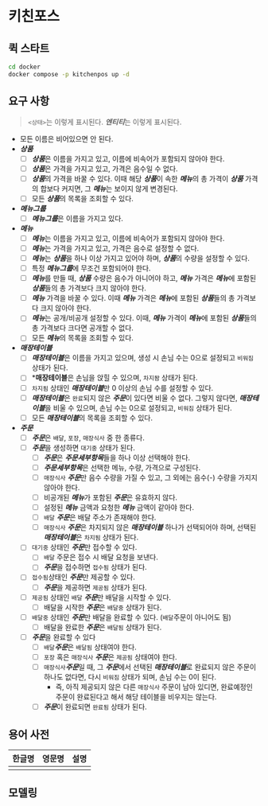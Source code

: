 # 키친포스

## 퀵 스타트

```sh
cd docker
docker compose -p kitchenpos up -d
```

## 요구 사항
> `<상태>`는 이렇게 표시된다.
> ***엔티티***는 이렇게 표시된다.

- 모든 이름은 비어있으면 안 된다.
- ***상품***
    - [ ] ***상품***은 이름을 가지고 있고, 이름에 비속어가 포함되지 않아야 한다.
    - [ ] ***상품***은 가격을 가지고 있고, 가격은 음수일 수 없다.
    - [ ] ***상품***의 가격을 바꿀 수 있다. 이때 해당 ***상품***이 속한 ***메뉴***의 총 가격이 ***상품*** 가격의 합보다 커지면, 그 ***메뉴***는 보이지 않게 변경된다.
    - [ ] 모든 ***상품***의 목록을 조회할 수 있다.
- ***메뉴그룹***
    - [ ] ***메뉴그룹***은 이름을 가지고 있다.
- ***메뉴***
    - [ ] ***메뉴***는 이름을 가지고 있고, 이름에 비속어가 포함되지 않아야 한다.
    - [ ] ***메뉴***는 가격을 가지고 있고, 가격은 음수로 설정할 수 없다.
    - [ ] ***메뉴***는 ***상품***을 하나 이상 가지고 있어야 하며, ***상품***의 수량을 설정할 수 있다.
    - [ ] 특정 ***메뉴그룹***에 무조건 포함되어야 한다.
    - [ ] ***메뉴***를 만들 때, ***상품*** 수량은 음수가 아니어야 하고, ***메뉴*** 가격은 ***메뉴***에 포함된 ***상품***들의 총 가격보다 크지 않아야 한다.
    - [ ] ***메뉴*** 가격을 바꿀 수 있다. 이때 ***메뉴*** 가격은 ***메뉴***에 포함된 ***상품***들의 총 가격보다 크지 않아야 한다.
    - [ ] ***메뉴***는 공개/비공개 설정할 수 있다. 이때, ***메뉴*** 가격이 ***메뉴***에 포함된 ***상품***들의 총 가격보다 크다면 공개할 수 없다.
    - [ ] 모든 ***메뉴***의 목록을 조회할 수 있다.
- ***매장테이블***
    - [ ] ***매장테이블***은 이름을 가지고 있으며, 생성 시 손님 수는 0으로 설정되고 `비워짐` 상태가 된다.
    - [ ] ***매장테이블**은 손님을 앉힐 수 있으며, `차지돰` 상태가 된다.
    - [ ] `차지됨` 상태인 ***매장테이블***만 0 이상의 손님 수를 설정할 수 있다.
    - [ ] ***매장테이블***은 `완료`되지 않은 ***주문***이 있다면 비울 수 없다. 그렇지 않다면, ***매장테이블***을 비울 수 있으며, 손님 수는 0으로 설정되고, `비워짐` 상태가 된다.
    - [ ] 모든 ***매장테이블***의 목록을 조회할 수 있다.
- ***주문***
    - [ ] ***주문***은 `배달`, `포장`, `매장식사` 중 한 종류다.
    - [ ] ***주문***을 생성하면 `대기중` 상태가 된다.
        - [ ] ***주문***은 ***주문세부항목***들을 하나 이상 선택해야 한다.
        - [ ] ***주문세부항목***은 선택한 메뉴, 수량, 가격으로 구성된다.
        - [ ] `매장식사` ***주문***만 음수 수량을 가질 수 있고, 그 외에는 음수(-) 수량을 가지지 않아야 한다.
        - [ ] 비공개된 ***메뉴***가 포함된 ***주문***은 유효하지 않다.
        - [ ] 설정된 ***메뉴*** 금액과 요청한 ***메뉴*** 금액이 같아야 한다.
        - [ ] `배달` ***주문***은 배달 주소가 존재해야 한다.
        - [ ] `매장식사` ***주문***은 차지되지 않은 ***매장테이블*** 하나가 선택되어야 하며, 선택된 ***매장테이블***은 `차지됨` 상태가 된다.
    - [ ] `대기중`  상태인 ***주문***만 접수할 수 있다.
        - [ ] `배달` 주문은 접수 시 배달 요청을 보낸다.
        - [ ] ***주문***을 접수하면 `접수됨` 상태가 된다.
    - [ ] `접수됨`상태인 ***주문***만 제공할 수 있다.
        - [ ] ***주문***을 제공하면 `제공됨` 상태가 된다.
    - [ ] `제공됨` 상태인 `배달` ***주문***만 배달을 시작할 수 있다.
        - [ ] 배달을 시작한 ***주문***은 `배달중` 상태가 된다.
    - [ ] `배달중` 상태인 ***주문***만 배달을 완료할 수 있다. (`배달`주문이 아니어도 됨)
        - [ ] 배달을 완료한 ***주문***은 `배달됨` 상태가 된다.
    - [ ] ***주문***을 완료할 수 있다
        - [ ] `배달`***주문***은 `배달됨` 상태여야 한다.
        - [ ] `포장` 혹은 `매장식사` ***주문***은 `제공됨` 상태여야 한다.
        - [ ] `매장식사`***주문***일 때, 그 ***주문***에서 선택된 ***매장테이블***로 완료되지 않은 주문이 하나도 없다면, 다시 `비워짐` 상태가 되며, 손님 수는 0이 된다.
            - 즉, 아직 제공되지 않은 다른 `매장식사` 주문이 남아 있디면, 완료예정인 주문이 완료된다고 해서 해당 테이블을 비우지는 않는다.
        - [ ] ***주문***이 완료되면 `완료됨` 상태가 된다.

## 용어 사전

| 한글명 | 영문명 | 설명 |
| --- | --- | --- |
|  |  |  |

## 모델링
